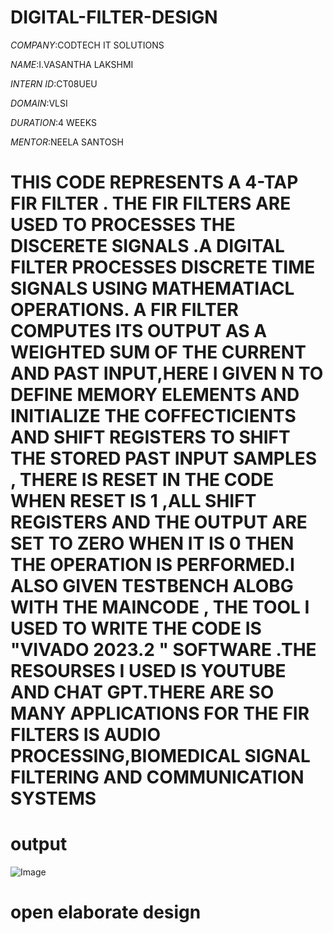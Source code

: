 # DIGITAL-FILTER-DESIGN


*COMPANY*:CODTECH IT SOLUTIONS

*NAME*:I.VASANTHA LAKSHMI

*INTERN ID*:CT08UEU

*DOMAIN*:VLSI

*DURATION*:4 WEEKS

*MENTOR*:NEELA SANTOSH

# THIS CODE REPRESENTS A 4-TAP FIR FILTER . THE FIR FILTERS ARE USED TO PROCESSES THE DISCERETE SIGNALS .A DIGITAL FILTER PROCESSES DISCRETE TIME SIGNALS USING MATHEMATIACL OPERATIONS. A FIR FILTER COMPUTES ITS OUTPUT AS A WEIGHTED SUM OF THE CURRENT AND PAST INPUT,HERE I GIVEN N TO DEFINE MEMORY ELEMENTS AND INITIALIZE THE  COFFECTICIENTS AND SHIFT REGISTERS TO SHIFT THE STORED PAST INPUT SAMPLES , THERE IS RESET IN THE CODE WHEN RESET IS 1 ,ALL SHIFT REGISTERS AND THE OUTPUT ARE SET TO ZERO  WHEN IT IS 0 THEN THE OPERATION IS PERFORMED.I ALSO GIVEN TESTBENCH ALOBG WITH THE MAINCODE , THE TOOL I USED TO WRITE THE CODE IS "VIVADO 2023.2 " SOFTWARE .THE RESOURSES I USED IS YOUTUBE AND CHAT GPT.THERE ARE SO MANY APPLICATIONS FOR THE FIR FILTERS IS AUDIO PROCESSING,BIOMEDICAL SIGNAL FILTERING AND COMMUNICATION SYSTEMS 

# output

![Image](https://github.com/user-attachments/assets/775e08f1-e187-4c75-a150-c1871889e473)

# open elaborate design

